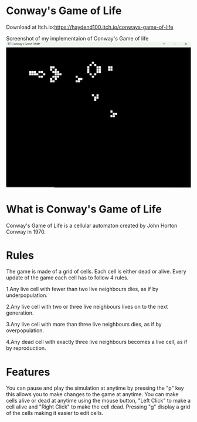 # Conway's Game of Life
Download at Itch.io:https://haydend100.itch.io/conways-game-of-life

Screenshot of my implementaion of Conway's Game of life 
![screenshot](/docs/assets/screenshot1.png)


# What is Conway's Game of Life
Conway's Game of Life is a cellular automaton created by John Horton Conway in 1970.

# Rules
The game is made of a grid of cells. Each cell is either dead or alive. Every update of the game each cell has to follow 4 rules.

 1.Any live cell with fewer than two live neighbours dies, as if by underpopulation.
 
 2.Any live cell with two or three live neighbours lives on to the next generation.
 
 3.Any live cell with more than three live neighbours dies, as if by overpopulation.
 
 4.Any dead cell with exactly three live neighbours becomes a live cell, as if by reproduction.

# Features
You can pause and play the simulation at anytime by pressing the "p" key this allows you to make changes to the game at anytime.
You can make cells alive or dead at anytime using the mouse button, "Left Click" to make a cell alive and "Right Click" to make the cell dead.
Pressing "g" display a grid of the cells making it easier to edit cells.

